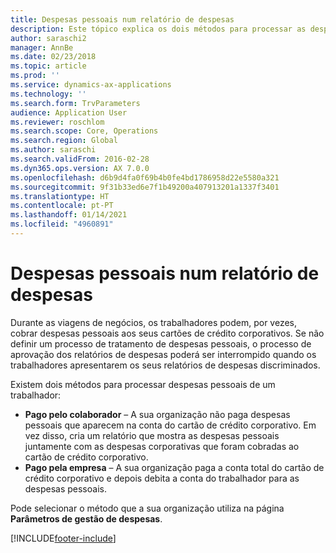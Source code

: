 ```yaml
---
title: Despesas pessoais num relatório de despesas
description: Este tópico explica os dois métodos para processar as despesas pessoais de um trabalhador no Microsoft Dynamics 365 Finance.
author: saraschi2
manager: AnnBe
ms.date: 02/23/2018
ms.topic: article
ms.prod: ''
ms.service: dynamics-ax-applications
ms.technology: ''
ms.search.form: TrvParameters
audience: Application User
ms.reviewer: roschlom
ms.search.scope: Core, Operations
ms.search.region: Global
ms.author: saraschi
ms.search.validFrom: 2016-02-28
ms.dyn365.ops.version: AX 7.0.0
ms.openlocfilehash: d6b9d4fa0f69b4b0fe4bd1786958d22e5580a321
ms.sourcegitcommit: 9f31b33ed6e7f1b49200a407913201a1337f3401
ms.translationtype: HT
ms.contentlocale: pt-PT
ms.lasthandoff: 01/14/2021
ms.locfileid: "4960891"
---
```

# <a name="personal-expenses-on-an-expense-report"></a>Despesas pessoais num relatório de despesas

Durante as viagens de negócios, os trabalhadores podem, por vezes, cobrar despesas pessoais aos seus cartões de crédito corporativos. Se não definir um processo de tratamento de despesas pessoais, o processo de aprovação dos relatórios de despesas poderá ser interrompido quando os trabalhadores apresentarem os seus relatórios de despesas discriminados. 

Existem dois métodos para processar despesas pessoais de um trabalhador:

- **Pago pelo colaborador** – A sua organização não paga despesas pessoais que aparecem na conta do cartão de crédito corporativo. Em vez disso, cria um relatório que mostra as despesas pessoais juntamente com as despesas corporativas que foram cobradas ao cartão de crédito corporativo.
- **Pago pela empresa** – A sua organização paga a conta total do cartão de crédito corporativo e depois debita a conta do trabalhador para as despesas pessoais.

Pode selecionar o método que a sua organização utiliza na página **Parâmetros de gestão de despesas**.


[!INCLUDE[footer-include](../includes/footer-banner.md)]